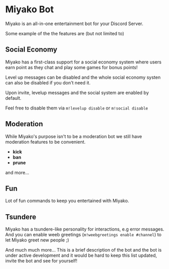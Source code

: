 # Miyako Bot
Miyako is an all-in-one entertainment bot for your Discord Server.

Some example of the the features are (but not limited to)

## Social Economy
Miyako has a first-class support for a social economy system where users earn point as they chat and play some games for bonus points!

Level up messages can be disabled and the whole social economy systen can also be disabled if you don't need it.

Upon invite, levelup messages and the social system are enabled by default.

Feel free to disable them via `m!levelup disable` or `m!social disable`

## Moderation
While Miyako's purpose isn't to be a moderation bot we still have moderation features to be convenient.

- **kick**
- **ban**
- **prune**

and more...

## Fun
Lot of fun commands to keep you entertained with Miyako.

## Tsundere
Miyako has a tsundere-like personality for interactions, e.g error messages. And you can enable weeb greetings (`m!weebgreetings enable #channel`) to let Miyako greet new people ;)

And much much more... This is a brief description of the bot and the bot is under active development and it would be hard to keep this list updated, invite the bot and see for yourself!
